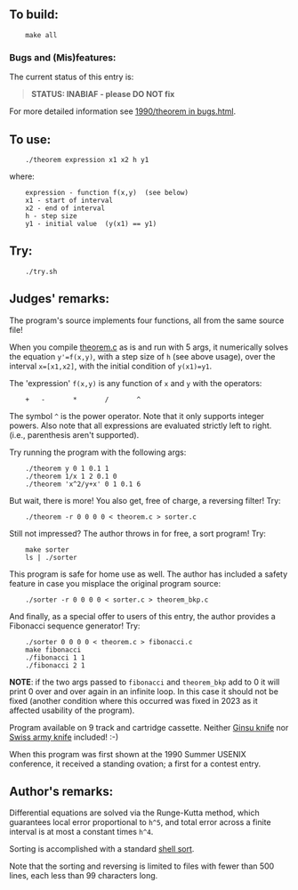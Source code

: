 ## To build:

``` <!---sh-->
    make all
```


### Bugs and (Mis)features:

The current status of this entry is:

> **STATUS: INABIAF - please DO NOT fix**

For more detailed information see [1990/theorem in bugs.html](../../bugs.html#1990_theorem).


## To use:

``` <!---sh-->
    ./theorem expression x1 x2 h y1
```

where:

```
    expression - function f(x,y)  (see below)
    x1 - start of interval
    x2 - end of interval
    h - step size
    y1 - initial value  (y(x1) == y1)
```


## Try:

``` <!---sh-->
    ./try.sh
```


## Judges' remarks:

The program's source implements four functions, all from the
same source file!

When you compile [theorem.c](%%REPO_URL%%/1990/theorem/theorem.c) as is and run with 5 args, it
numerically solves the equation `y'=f(x,y)`, with a step size of `h` (see above
usage), over the interval `x=[x1,x2]`, with the initial condition of `y(x1)=y1`.

The 'expression' `f(x,y)` is any function of `x` and `y` with the
operators:

```
    +   -       *       /       ^
```

The symbol `^` is the power operator.  Note that it only supports
integer powers.  Also note that all expressions are evaluated strictly
left to right.  (i.e., parenthesis aren't supported).

Try running the program with the following args:

``` <!---sh-->
    ./theorem y 0 1 0.1 1
    ./theorem 1/x 1 2 0.1 0
    ./theorem 'x^2/y+x' 0 1 0.1 6
```

But wait, there is more!  You also get, free of charge, a
reversing filter!  Try:

``` <!---sh-->
    ./theorem -r 0 0 0 0 < theorem.c > sorter.c
```

Still not impressed?  The author throws in for free, a
sort program! Try:

``` <!---sh-->
    make sorter
    ls | ./sorter
```

This program is safe for home use as well.  The author has
included a safety feature in case you misplace the original
program source:

``` <!---sh-->
    ./sorter -r 0 0 0 0 < sorter.c > theorem_bkp.c
```

And finally, as a special offer to users of this entry,
the author provides a Fibonacci sequence generator!  Try:

``` <!---sh-->
    ./sorter 0 0 0 0 < theorem.c > fibonacci.c
    make fibonacci
    ./fibonacci 1 1
    ./fibonacci 2 1
```

**NOTE**: if the two args passed to `fibonacci` and `theorem_bkp` add to 0 it will
print 0 over and over again in an infinite loop. In this case it should not be
fixed (another condition where this occurred was fixed in 2023 as it affected
usability of the program).

Program available on 9 track and cartridge cassette.  Neither [Ginsu
knife](https://ginsu.com) nor [Swiss army
knife](https://en.wikipedia.org/wiki/Swiss_Army_knife) included! :-)

When this program was first shown at the 1990 Summer USENIX conference, it
received a standing ovation; a first for a contest entry.


## Author's remarks:

Differential equations are solved via the Runge-Kutta method, which guarantees
local error proportional to `h^5`, and total error across a finite interval is at
most a constant times `h^4`.

Sorting is accomplished with a standard [shell
sort](https://en.wikipedia.org/wiki/Shellsort).

Note that the sorting and reversing is limited to files with fewer than 500
lines, each less than 99 characters long.


<!--

    Copyright © 1984-2024 by Landon Curt Noll. All Rights Reserved.

    You are free to share and adapt this file under the terms of this license:

        Creative Commons Attribution-ShareAlike 4.0 International (CC BY-SA 4.0)

    For more information, see:

        https://creativecommons.org/licenses/by-sa/4.0/

-->
